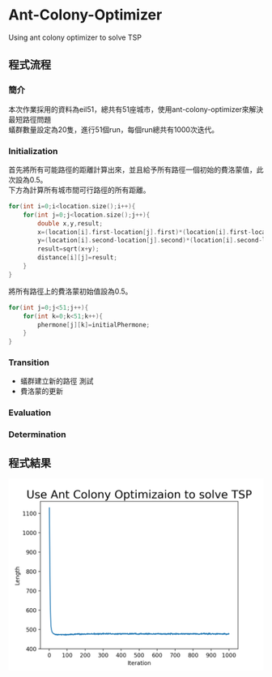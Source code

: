 # Ant-Colony-Optimizer
Using ant colony optimizer to solve TSP
## 程式流程
### 簡介
本次作業採用的資料為eil51，總共有51座城市，使用ant-colony-optimizer來解決最短路徑問題<br>
蟻群數量設定為20隻，進行51個run，每個run總共有1000次迭代。
### Initialization
首先將所有可能路徑的距離計算出來，並且給予所有路徑一個初始的費洛蒙值，此次設為0.5。<br>
下方為計算所有城市間可行路徑的所有距離。
```c
for(int i=0;i<location.size();i++){
	for(int j=0;j<location.size();j++){
		double x,y,result;
		x=(location[i].first-location[j].first)*(location[i].first-location[j].first);
		y=(location[i].second-location[j].second)*(location[i].second-location[j].second);
		result=sqrt(x+y);
		distance[i][j]=result;
	}
}
```
將所有路徑上的費洛蒙初始值設為0.5。<br>
```c
for(int j=0;j<51;j++){
	for(int k=0;k<51;k++){
		phermone[j][k]=initialPhermone;
	}
}
```
### Transition
* 蟻群建立新的路徑
	測試
* 費洛蒙的更新
### Evaluation

### Determination
## 程式結果
![](https://github.com/chaoyen199611/Ant-Colony-Optimizer/blob/main/Figure_1.png)
